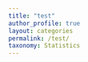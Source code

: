 ```yaml
---
title: "test"
author_profile: true
layout: categories
permalink: /test/
taxonomy: Statistics
---
```

